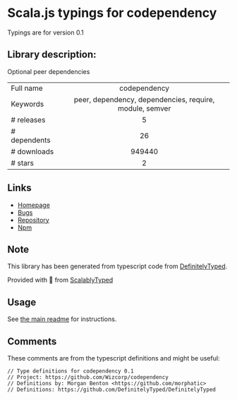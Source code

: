 
# Scala.js typings for codependency

Typings are for version 0.1

## Library description:
Optional peer dependencies

|                    |                 |
| ------------------ | :-------------: |
| Full name          | codependency |
| Keywords           | peer, dependency, dependencies, require, module, semver |
| # releases         | 5 |
| # dependents       | 26 |
| # downloads        | 949440 |
| # stars            | 2 |

## Links
- [Homepage](https://github.com/Wizcorp/codependency#readme)
- [Bugs](https://github.com/Wizcorp/codependency/issues)
- [Repository](https://github.com/Wizcorp/codependency)
- [Npm](https://www.npmjs.com/package/codependency)
    


## Note
This library has been generated from typescript code from [DefinitelyTyped](https://definitelytyped.org).

Provided with :purple_heart: from [ScalablyTyped](https://github.com/oyvindberg/ScalablyTyped)

## Usage
See [the main readme](../../readme.md) for instructions.

## Comments

These comments are from the typescript definitions and might be useful:
```
// Type definitions for codependency 0.1
// Project: https://github.com/Wizcorp/codependency
// Definitions by: Morgan Benton <https://github.com/morphatic>
// Definitions: https://github.com/DefinitelyTyped/DefinitelyTyped

```

